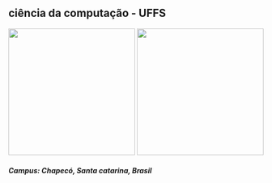 <h2>ciência da computação - UFFS</h2>




<img width='250' src='https://user-images.githubusercontent.com/31110504/112992481-96dd0880-913e-11eb-9adc-814a9c1d762d.png'/> <img width='250' src='https://user-images.githubusercontent.com/31110504/112992698-ca1f9780-913e-11eb-8bd2-edacf4b6c7f1.png'/>
<h5>Campus: Chapecó, Santa catarina, Brasil</h5>

